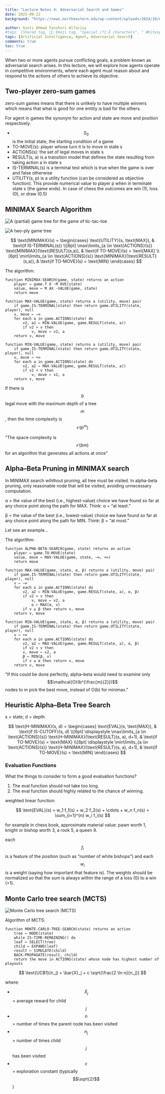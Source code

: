 ```yaml
---
title: "Lecture Notes 4: Adversarial Search and Games"
date: 2025-09-22
background: "https://news.northeastern.edu/wp-content/uploads/2024/10/Game-AI-1400x933-1.jpg"

author: Gusti Ahmad Fanshuri Alfarisy
#tags: [Shared tag, 👩‍🔬 Emoji tag, "Special /?{:å characters", " Whitespace before and after "]
tags: [Artificial Intelligence, Agent, Adversarial Search]
comments: true
toc: true
---
```


When two or more agents pursue conflicting goals, a problem known as adversarial search arises. In this lecture, we will explore how agents operate in competitive environments, where each agent must reason about and respond to the actions of others to achieve its objective.

## Two-player zero-sum games

zero-sum games means that there is unlikely to have multiple winners which means that what is good for one entitiy is bad for the others. 

For agent in games the synonym for action and state are move and position respectively.

* $$S_0$$ is the initial state, the starting condition of a game
* TO-MOVE(s): player whose turn it is to move in state s
* ACTIONS(s): the set of legal moves in state s
* RESULT(s, a) is a transition model that defines the state resulting from taking action a in state s
* IS-TERMINAL(s) is a terminal test which is true when the game is over and false otherwise
* UTILITY(s, p) is a utility function (can be considered as objective function). This provide numerical value to player p when in terminate state s (the game ends). In case of chess the outcomes are win (1), loss (0), or draw (0.5)


## MINIMAX Search Algorithm

![A (partial) game tree for the game of tic-tac-toe](/assets/theme/images/posts/tictactoe_search.png)

![A two-ply game tree](/assets/theme/images/posts/two_ply_tree.png)

$$
\text{MINIMAX}(s) =
\begin{cases}
\text{UTILITY}(s, \text{MAX}), & \text{if IS-TERMINAL(s)} \\[6pt]
\max\limits_{a \in \text{ACTIONS}(s)} \text{MINIMAX}(\text{RESULT}(s,a)), & \text{if TO-MOVE}(s) = \text{MAX} \\[6pt]
\min\limits_{a \in \text{ACTIONS}(s)} \text{MINIMAX}(\text{RESULT}(s,a)), & \text{if TO-MOVE}(s) = \text{MIN}
\end{cases}
$$

The algorithm:

```
function MINIMAX-SEARCH(game, state) returns an action
    player ← game.T O -M OVE(state)
    value, move ← M AX -VALUE(game, state)
    return move

function MAX-VALUE(game, state) returns a (utility, move) pair
    if game.IS-TERMINAL(state) then return game.UTILITY(state, player), null
    v, move ← −∞
    for each a in game.ACTIONS(state) do
        v2, a2 ← MIN-VALUE(game, game.RESULT(state, a))
        if v2 > v then
            v, move ← v2, a
    return v, move

function MIN-VALUE(game, state) returns a (utility, move) pair
    if game.IS-TERMINAL(state) then return game.UTILITY(state, player), null
    v, move ← +∞
    for each a in game.ACTIONS(state) do
        v2, a2 ← MAX-VALUE(game, game.RESULT(state, a))
        if v2 < v then
            v, move ← v2, a
    return v, move
```

If there is $$b$$ legal move with the maximum depth of a tree $$m$$, then the time complexity is $$\mathcal{O}(b^m)$$

"The space complexity is $$\mathcal{O}(bm)$$ for an algorithm that generates all actions at once"

## Alpha–Beta Pruning in MINIMAX search

In MINIMAX search wihthout pruning, all tree must be visited. In alpha-beta pruning, only reasonable node that will be visited, avoiding unnecessary computation.

α = the value of the best (i.e., highest-value) choice we have found so far at any choice point along the path for MAX. Think: α = “at least.”

β = the value of the best (i.e., lowest-value) choice we have found so far at any choice point along the path for MIN. Think: β = “at most.”

Let see an example...

The algorithm:

```
function ALPHA-BETA-SEARCH(game, state) returns an action
    player ← game.TO-MOVE(state)
    value, move ← MAX-VALUE(game, state, −∞, +∞)
    return move

function MAX-VALUE(game, state, α, β) returns a (utility, move) pair
    if game.IS-TERMINAL(state) then return game.UTILITY(state, player), null
    v ← −∞
    for each a in game.ACTIONS(state) do
        v2, a2 ← MIN-VALUE(game, game.RESULT(state, a), α, β)
        if v2 > v then
            v, move ← v2, a
            α ← MAX(α, v)
        if v ≥ β then return v, move
    return v, move

function MIN-VALUE(game, state, α, β) returns a (utility, move) pair
    if game.IS-TERMINAL(state) then return game.UTILITY(state, player), null
    v ← +∞
    for each a in game.ACTIONS(state) do
        v2, a2 ← MAX-VALUE(game, game.RESULT(state, a), α, β)
        if v2 < v then
        v, move ← v2, a
        β ← MIN(β, v)
        if v ≤ α then return v, move
    return v, move
```

"If this could be done perfectly, alpha–beta would need to examine only $$\mathcal{O}(b^{\frac{m}{2}})$$ nodes to m pick the best move, instead of O(b) for minimax."

## Heuristic Alpha–Beta Tree Search

s = state; d = depth

$$
\text{H-MINIMAX}(s, d) =
\begin{cases}
\text{EVAL}(s, \text{MAX}), & \text{if IS-CUTOFF}(s, d) \\[6pt]
\displaystyle \max\limits_{a \in \text{ACTIONS}(s)} 
\text{H-MINIMAX}(\text{RESULT}(s, a), d+1), 
& \text{if TO-MOVE}(s) = \text{MAX} \\[8pt]
\displaystyle \min\limits_{a \in \text{ACTIONS}(s)} 
\text{H-MINIMAX}(\text{RESULT}(s, a), d+1), 
& \text{if TO-MOVE}(s) = \text{MIN}
\end{cases}
$$

### Evaluation Functions

What the things to consider to form a good evaluation functions?

1. The eval function should not take too long.
2. The eval function should highly related to the chance of winning.

weighted linear function:

$$
\text{EVAL}(s) = w_1 f_1(s) + w_2 f_2(s) + \cdots + w_n f_n(s) 
= \sum_{i=1}^{n} w_i f_i(s)
$$

for example in chess book, approximate material value: pawn worth 1, knight or bishop worth 3, a rook 5, a queen 9.

each $$f_i$$ is a feature of the position (such as “number of white bishops”) and each $$w_i$$ is a weight (saying how important that feature is). The weights should be normalized so that the sum is always within the range of a loss (0) to a win (+1).

## Monte Carlo tree search (MCTS)

![Monte Carlo tree search (MCTS)](/assets/theme/images/posts/mcts.png)

Algorithm of MCTS:

```
function MONTE-CARLO-TREE-SEARCH(state) returns an action
    tree ← NODE(state)
    while IS-TIME-REMAINING() do
    leaf ← SELECT(tree)
    child ← EXPAND(leaf)
    result ← SIMULATE(child)
    BACK-PROPAGATE(result, child)
    return the move in ACTIONS(state) whose node has highest number of playouts
```

$$
\text{UCB1}(n_j) = 
\bar{X}_j + c \sqrt{\frac{2 \ln n}{n_j}}
$$

where:

- $$\bar{X}_j$$ = average reward for child $$j$$  
- $$n$$ = number of times the parent node has been visited  
- $$n_j$$ = number of times child $$j$$ has been visited  
- $$c$$ = exploration constant (typically $$\sqrt{2}$$)
